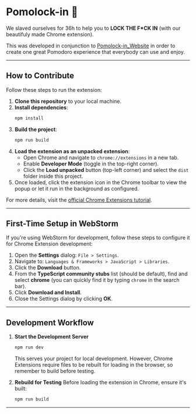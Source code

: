 # Pomolock-in 💯

We slaved ourselves for 36h to help you to **LOCK THE F*CK IN** (with our beautifuly made Chrome extension).

This was developed in conjunction to [Pomolock-in_Website](https://github.com/RakOnTrack/Pomolock-in_Website) in order to create one great Pomodoro experience that everybody can
use and enjoy.

---

## How to Contribute

Follow these steps to run the extension:

1. **Clone this repository** to your local machine.
2. **Install dependencies**:
   ```bash
   npm install
   ```
3. **Build the project**:
   ```bash
   npm run build
   ```
4. **Load the extension as an unpacked extension**:
    - Open Chrome and navigate to `chrome://extensions` in a new tab.
    - Enable **Developer Mode** (toggle in the top-right corner).
    - Click the **Load unpacked** button (top-left corner) and select the `dist` folder inside this project.
5. Once loaded, click the extension icon in the Chrome toolbar to view the popup or let it run in the background as configured.

For more details, visit the [official Chrome Extensions tutorial](https://developer.chrome.com/docs/extensions/get-started/tutorial/hello-world).

---

## First-Time Setup in WebStorm

If you're using WebStorm for development, follow these steps to configure it for Chrome Extension development:

1. Open the **Settings** dialog: `File > Settings`.
2. Navigate to: `Languages & Frameworks > JavaScript > Libraries`.
3. Click the **Download** button.
4. From the **TypeScript community stubs** list (should be default), find and select **chrome** (you can quickly find it by typing `chrome` in the search bar).
5. Click **Download and Install**.
6. Close the Settings dialog by clicking **OK**.

---

## Development Workflow

1. **Start the Development Server**
   ```bash
   npm run dev
   ```
   This serves your project for local development. However, Chrome Extensions require files to be rebuilt for loading in the browser, so remember to build before testing.

2. **Rebuild for Testing**
   Before loading the extension in Chrome, ensure it's built:
   ```bash
   npm run build
   ```

---
